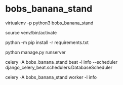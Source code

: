 # bobs_banana_stand

virtualenv -p python3 bobs_banana_stand

source venv/bin/activate

python -m pip install -r requirements.txt

python manage.py runserver

celery -A bobs_banana_stand beat -l info --scheduler django_celery_beat.schedulers:DatabaseScheduler

celery -A bobs_banana_stand worker -l info

